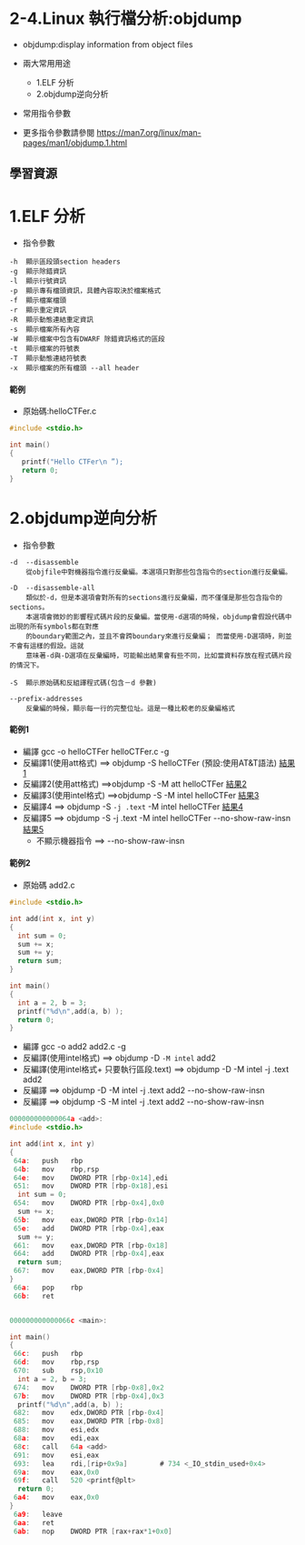 # 2-4.Linux 執行檔分析:objdump
- objdump:display information from object files

- 兩大常用用途
  - 1.ELF 分析
  - 2.objdump逆向分析
- 常用指令參數
- 更多指令參數請參閱 https://man7.org/linux/man-pages/man1/objdump.1.html

## 學習資源


# 1.ELF 分析
- 指令參數
```
-h	顯示區段頭section headers
-g	顯示除錯資訊
-l	顯示行號資訊
-p	顯示專有檔頭資訊，具體內容取決於檔案格式
-f	顯示檔案檔頭
-r 	顯示重定資訊
-R 	顯示動態連結重定資訊
-s 	顯示檔案所有內容
-W	顯示檔案中包含有DWARF 除錯資訊格式的區段
-t	顯示檔案的符號表
-T 	顯示動態連結符號表
-x 	顯示檔案的所有檔頭 --all header
```
#### 範例
- 原始碼:helloCTFer.c
```c
#include <stdio.h>

int main()
{
   printf("Hello CTFer\n ”);
   return 0;
}
```
# 2.objdump逆向分析

- 指令參數
```
-d  --disassemble
    從objfile中對機器指令進行反彙編。本選項只對那些包含指令的section進行反彙編。

-D  --disassemble-all
    類似於-d，但是本選項會對所有的sections進行反彙編，而不僅僅是那些包含指令的sections。
    本選項會微妙的影響程式碼片段的反彙編。當使用-d選項的時候，objdump會假設代碼中出現的所有symbols都在對應
    的boundary範圍之內，並且不會跨boundary來進行反彙編； 而當使用-D選項時，則並不會有這樣的假設。這就
    意味著-d與-D選項在反彙編時，可能輸出結果會有些不同，比如當資料存放在程式碼片段的情況下。

-S 	顯示原始碼和反組譯程式碼(包含－d 參數)

--prefix-addresses
    反彙編的時候，顯示每一行的完整位址。這是一種比較老的反彙編格式
```
#### 範例1
- 編譯 gcc -o helloCTFer helloCTFer.c  -g
- 反編譯1(使用att格式) ==> objdump -S helloCTFer  (預設:使用AT&T語法)  [結果1](objdump_s_1.md)
- 反編譯2(使用att格式) ==>objdump -S -M att helloCTFer [結果2](objdump_s_2.md)
- 反編譯3(使用intel格式) ==>objdump -S -M intel helloCTFer [結果3](objdump_s_3.md)
- 反編譯4 ==> objdump -S `-j .text` -M intel helloCTFer [結果4](objdump_s_4.md)
- 反編譯5 ==> objdump -S -j .text -M intel helloCTFer --no-show-raw-insn  [結果5](objdump_s_5.md)
  - 不顯示機器指令 ==> --no-show-raw-insn 

#### 範例2
- 原始碼 add2.c
```c
#include <stdio.h>

int add(int x, int y)
{
  int sum = 0;
  sum += x;
  sum += y;
  return sum;
}

int main()
{
  int a = 2, b = 3;
  printf("%d\n",add(a, b) );
  return 0;
}
```
- 編譯 gcc -o add2 add2.c  -g
- 反編譯(使用intel格式) ==> objdump -D `-M intel` add2
- 反編譯(使用intel格式+ 只要執行區段.text) ==> objdump -D -M intel -j .text add2
- 反編譯 ==> objdump -D -M intel -j .text add2 --no-show-raw-insn
- 反編譯 ==> objdump -S -M intel -j .text add2 --no-show-raw-insn 

```c
000000000000064a <add>:
#include <stdio.h>

int add(int x, int y)
{
 64a:	push   rbp
 64b:	mov    rbp,rsp
 64e:	mov    DWORD PTR [rbp-0x14],edi
 651:	mov    DWORD PTR [rbp-0x18],esi
  int sum = 0;
 654:	mov    DWORD PTR [rbp-0x4],0x0
  sum += x;
 65b:	mov    eax,DWORD PTR [rbp-0x14]
 65e:	add    DWORD PTR [rbp-0x4],eax
  sum += y;
 661:	mov    eax,DWORD PTR [rbp-0x18]
 664:	add    DWORD PTR [rbp-0x4],eax
  return sum;
 667:	mov    eax,DWORD PTR [rbp-0x4]
}
 66a:	pop    rbp
 66b:	ret    


000000000000066c <main>:

int main()
{
 66c:	push   rbp
 66d:	mov    rbp,rsp
 670:	sub    rsp,0x10
  int a = 2, b = 3;
 674:	mov    DWORD PTR [rbp-0x8],0x2
 67b:	mov    DWORD PTR [rbp-0x4],0x3
  printf("%d\n",add(a, b) );
 682:	mov    edx,DWORD PTR [rbp-0x4]
 685:	mov    eax,DWORD PTR [rbp-0x8]
 688:	mov    esi,edx
 68a:	mov    edi,eax
 68c:	call   64a <add>
 691:	mov    esi,eax
 693:	lea    rdi,[rip+0x9a]        # 734 <_IO_stdin_used+0x4>
 69a:	mov    eax,0x0
 69f:	call   520 <printf@plt>
  return 0;
 6a4:	mov    eax,0x0
}
 6a9:	leave  
 6aa:	ret    
 6ab:	nop    DWORD PTR [rax+rax*1+0x0]


```
